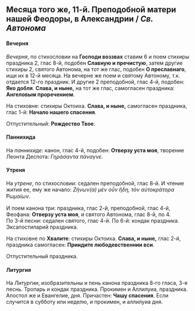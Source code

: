 
## Месяца того же, 11-й. Преподобной матери нашей Феодоры, в Александрии / *Св. Автонома*

#### Вечерня

*Вечерня*, по стихословии на **Господи воззвах** ставим 6 и поем стихиры праздника 2, 
глас 8-й, подобен **Славную и пречистую**, затем другие стихиры 2, святого Автонома, 
на тот же глас, подобен **О преславнаго**, ищи их в 12-й месяца. На вечерне же поем и святому 
Автоному, т.к. отдается 12-го праздник. И другие 2 преподобной, глас 4-й, подобен: **Яко добля**. 
**Слава, и ныне,** на тот же глас, самогласен праздника: **Ангеловым проречением**.

На стиховне: стихиры Октоиха. **Слава, и ныне,** самогласен праздника, глас 1-й: 
**Начало нашего спасения**.

Отпустительный: **Рождество Твое**.

#### Паннихида

На *паннихиде*: канон, глас 4-й, подобен: **Отверзу уста моя**, творение Леонта Деспота: 
*Γηράσαντα πάναγνε*.

#### Утреня

На *утрене*, по стихословии: седален преподобной, глас 8-й. И чтение жития ее, ему же начало: 
*Ζήνων(α) μὲν οὖν ἥδη, τὸν αὐτοκράτορα ̔Ρωμαίων*. 

И поем канона три: праздника, глас 2-й, преподобной, глас 4-й, Феофана: **Отверзу уста моя**, 
и святого Автонома, глас 8-й, по 4.   
По 3-й песни: седален святого, глас 4-й. 
По 6-й: кондак праздника. 
Эксапостиларий праздника.

На стиховне по **Хвалите**: стихиры Октоиха. **Слава, и ныне,** глас 2-й, праздника 
самогласен: **Приидите любодевственнии вси**.

Отпустительный праздника.

#### Литургия

На *Литургии*, изобразительны и пень канона праздника 8-го гласа, 3-я песнь. 
Тропарь и кондак праздника.
Прокимен и Аллилуиа, праздника. 
Апостол же и Евангелие, дня.
Причастен: **Чашу спасения**. 
Если случится в субботу или неделю, и прокимен, и аллилуиа дня.
